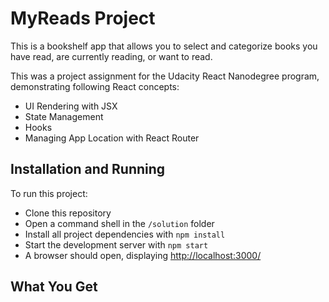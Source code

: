 # MyReads Project

This is a bookshelf app that allows you to select and categorize books you have read, are currently reading, or want to read. 

This was a project assignment for the Udacity React Nanodegree program, demonstrating following React concepts:
- UI Rendering with JSX
- State Management
- Hooks
- Managing App Location with React Router

## Installation and Running

To run this project:

- Clone this repository
- Open a command shell in the `/solution` folder
- Install all project dependencies with `npm install`
- Start the development server with `npm start`
- A browser should open, displaying [http://localhost:3000/](http://localhost:3000/)

## What You Get

